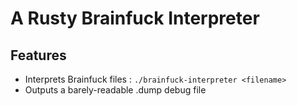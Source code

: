 # A Rusty Brainfuck Interpreter
## Features
 - Interprets Brainfuck files : 
   `./brainfuck-interpreter <filename>`
 - Outputs a barely-readable .dump debug file 
